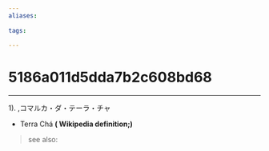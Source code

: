 ```yaml
---
aliases:
    
tags:
    
---
```


# 5186a011d5dda7b2c608bd68
---
1).
,コマルカ・ダ・テーラ・チャ

- Terra Chá
**( Wikipedia definition;)**
> see also: 
            